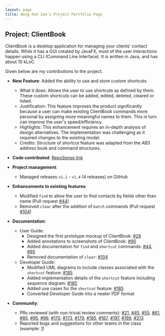 ```yaml
---
layout: page
title: Wong Kok Ian's Project Portfolio Page
---
```


## Project: ClientBook

ClientBook is a desktop application for managing your clients’ contact details. While it has a GUI created by JavaFX, most of the user interactions happen using a CLI (Command Line Interface). It is written in Java, and has about 10 kLoC.

Given below are my contributions to the project.

* **New Feature**: Added the ability to use and store custom shortcuts.
    * What it does: Allows the user to use shortcuts as defined by them. These custom shortcuts can be added, edited, deleted, cleared or listed.
    * Justification: This feature improves the product significantly because a user can make existing ClientBook commands more personal by assigning more meaningful names to them. This in turn can improve the user's speed/efficiency.
    * Highlights: This enhancement requires an in-depth analysis of design alternatives. The implementation was challenging as it required changes to the existing model.
    * Credits: Structure of shortcut feature was adapted from the AB3 address book and command structures.

* **Code contributed**: [RepoSense link](https://nus-cs2103-ay2021s2.github.io/tp-dashboard/?search=&sort=groupTitle&sortWithin=title&since=&timeframe=commit&mergegroup=&groupSelect=groupByRepos&breakdown=false&tabOpen=true&tabType=authorship&tabAuthor=wongkokian&tabRepo=AY2021S2-CS2103T-W15-2%2Ftp%5Bmaster%5D&authorshipIsMergeGroup=false&authorshipFileTypes=docs~functional-code~test-code~other&authorshipIsBinaryFileTypeChecked=false)

* **Project management**:
    * Managed releases `v1.1` - `v1.4` (4 releases) on GitHub

* **Enhancements to existing features**:
    * Modified `find` to allow the user to find contacts by fields other than name (Pull request [\#44](https://github.com/AY2021S2-CS2103T-W15-2/tp/pull/44))
    * Removed `clear` after the addition of `batch` commands (Pull request [\#104](https://github.com/AY2021S2-CS2103T-W15-2/tp/pull/104))

* **Documentation**:
    * User Guide:
        * Designed the first prototype mockup of ClientBook: [\#29](https://github.com/AY2021S2-CS2103T-W15-2/tp/pull/29)
        * Added annotations to screenshots of ClientBook: [\#90](https://github.com/AY2021S2-CS2103T-W15-2/tp/pull/90)
        * Added documentation for `find` and `shortcut` commands: [\#44](https://github.com/AY2021S2-CS2103T-W15-2/tp/pull/44), [\#95](https://github.com/AY2021S2-CS2103T-W15-2/tp/pull/95)
        * Removed documentation of `clear`: [\#104](https://github.com/AY2021S2-CS2103T-W15-2/tp/pull/104)
    * Developer Guide:
        * Modified UML diagrams to include classes associated with the `shortcut` feature: [\#185](https://github.com/AY2021S2-CS2103T-W15-2/tp/pull/185)
        * Added implementation details of the `shortcut` feature including sequence diagram: [\#185](https://github.com/AY2021S2-CS2103T-W15-2/tp/pull/185)
        * Added use cases for the `shortcut` feature: [\#185](https://github.com/AY2021S2-CS2103T-W15-2/tp/pull/185)
        * Converted Developer Guide into a neater PDF format

* **Community**:
    * PRs reviewed (with non-trivial review comments): 
      [\#21](https://github.com/AY2021S2-CS2103T-W15-2/tp/pull/21), 
      [\#45](https://github.com/AY2021S2-CS2103T-W15-2/tp/pull/45), 
      [\#55](https://github.com/AY2021S2-CS2103T-W15-2/tp/pull/55), 
      [\#61](https://github.com/AY2021S2-CS2103T-W15-2/tp/pull/61), 
      [\#85](https://github.com/AY2021S2-CS2103T-W15-2/tp/pull/85), 
      [\#95](https://github.com/AY2021S2-CS2103T-W15-2/tp/pull/95), 
      [\#99](https://github.com/AY2021S2-CS2103T-W15-2/tp/pull/99),
      [\#170](https://github.com/AY2021S2-CS2103T-W15-2/tp/pull/170),
      [\#173](https://github.com/AY2021S2-CS2103T-W15-2/tp/pull/173),
      [\#179](https://github.com/AY2021S2-CS2103T-W15-2/tp/pull/179),
      [\#185](https://github.com/AY2021S2-CS2103T-W15-2/tp/pull/185),
      [\#187](https://github.com/AY2021S2-CS2103T-W15-2/tp/pull/187),
      [\#197](https://github.com/AY2021S2-CS2103T-W15-2/tp/pull/197),
      [\#199](https://github.com/AY2021S2-CS2103T-W15-2/tp/pull/199),
      [\#213](https://github.com/AY2021S2-CS2103T-W15-2/tp/pull/213)
    * Reported bugs and suggestions for other teams in the class (example: [1](https://github.com/wongkokian/ped/issues))
    
